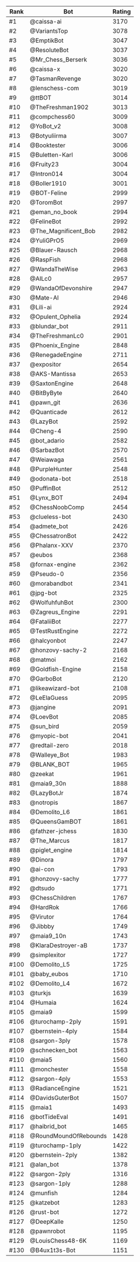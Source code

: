 Rank|Bot|Rating
---|---|---
#1|@caissa-ai|3170
#2|@VariantsTop|3078
#3|@EmptikBot|3047
#4|@ResoluteBot|3037
#5|@Mr_Chess_Berserk|3036
#6|@caissa-x|3020
#7|@TasmanRevenge|3020
#8|@lenschess-com|3019
#9|@ttBOT|3014
#10|@TheFreshman1902|3013
#11|@compchess60|3009
#12|@YoBot_v2|3008
#13|@Botyuliirma|3007
#14|@Booktester|3006
#15|@Buletten-Karl|3006
#16|@Fruity23|3004
#17|@Intron014|3004
#18|@Boller1910|3001
#19|@BOT-Feline|2999
#20|@ToromBot|2997
#21|@eman_no_book|2994
#22|@FelineBot|2992
#23|@The_Magnificent_Bob|2982
#24|@YuliGPrO5|2969
#25|@Blauer-Rausch|2968
#26|@RaspFish|2968
#27|@WandaTheWise|2963
#28|@AILc0|2957
#29|@WandaOfDevonshire|2947
#30|@Mate-AI|2946
#31|@Lili-ai|2924
#32|@Opulent_Ophelia|2924
#33|@blundar_bot|2911
#34|@TheFreshmanLc0|2901
#35|@Phoenix_Engine|2848
#36|@RenegadeEngine|2711
#37|@expositor|2654
#38|@AKS-Mantissa|2653
#39|@SaxtonEngine|2648
#40|@BitByByte|2640
#41|@pawn_git|2636
#42|@Quanticade|2612
#43|@LazyBot|2592
#44|@Cheng-4|2590
#45|@bot_adario|2582
#46|@SarbazBot|2570
#47|@Weiawaga|2561
#48|@PurpleHunter|2548
#49|@odonata-bot|2518
#50|@PuffinBot|2512
#51|@Lynx_BOT|2494
#52|@ChessNoobComp|2454
#53|@clueless-bot|2430
#54|@admete_bot|2426
#55|@ChessatronBot|2422
#56|@Phalanx-XXV|2370
#57|@eubos|2368
#58|@fornax-engine|2362
#59|@Pseudo-0|2356
#60|@morabandbot|2341
#61|@jpg-bot|2325
#62|@WolfuhfuhBot|2300
#63|@Zagreus_Engine|2291
#64|@FataliiBot|2277
#65|@TestRustEngine|2272
#66|@halcyonbot|2247
#67|@honzovy-sachy-2|2168
#68|@matmoi|2162
#69|@Goldfish-Engine|2158
#70|@GarboBot|2120
#71|@likeawizard-bot|2108
#72|@LeElaGuess|2095
#73|@jangine|2091
#74|@LoevBot|2085
#75|@sun_bird|2059
#76|@myopic-bot|2041
#77|@redtail-zero|2018
#78|@Walleye_Bot|1983
#79|@BLANK_BOT|1965
#80|@zeekat|1961
#81|@maia9_30n|1888
#82|@LazyBotJr|1874
#83|@notropis|1867
#84|@Demolito_L6|1861
#85|@QueensGamBOT|1861
#86|@fathzer-jchess|1830
#87|@The_Marcus|1817
#88|@piglet_engine|1814
#89|@Dinora|1797
#90|@ai-con|1793
#91|@honzovy-sachy|1777
#92|@dtsudo|1771
#93|@ChessChildren|1767
#94|@HardRok|1766
#95|@Virutor|1764
#96|@Jibbby|1749
#97|@maia9_10n|1743
#98|@KlaraDestroyer-aB|1737
#99|@simplexitor|1727
#100|@Demolito_L5|1725
#101|@baby_eubos|1710
#102|@Demolito_L4|1672
#103|@turkjs|1639
#104|@Humaia|1624
#105|@maia9|1599
#106|@turochamp-2ply|1591
#107|@bernstein-4ply|1584
#108|@sargon-3ply|1578
#109|@schnecken_bot|1563
#110|@maia5|1560
#111|@monchester|1558
#112|@sargon-4ply|1553
#113|@RadianceEngine|1521
#114|@DavidsGuterBot|1507
#115|@maia1|1493
#116|@botTideEval|1491
#117|@haibrid_bot|1465
#118|@RoundMoundOfRebounds|1428
#119|@turochamp-1ply|1422
#120|@bernstein-2ply|1382
#121|@alan_bot|1378
#122|@sargon-2ply|1316
#123|@sargon-1ply|1288
#124|@munfish|1284
#125|@katzebot|1283
#126|@rust-bot|1272
#127|@DeepKalle|1250
#128|@pawnrobot|1195
#129|@LouisChess48-6K|1169
#130|@B4ux1t3s-Bot|1151
